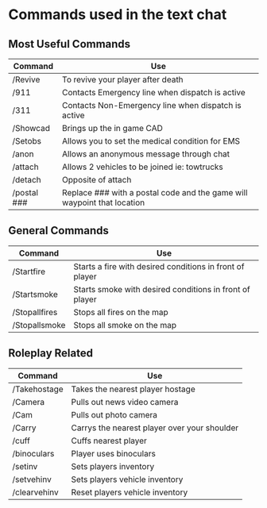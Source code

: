 # Commands used in the text chat


## Most Useful Commands
Command      |Use
-------------|-------------
/Revive      |To revive your player after death
/911         |Contacts Emergency line when dispatch is active
/311         |Contacts Non-Emergency line when dispatch is active
/Showcad     |Brings up the in game CAD
/Setobs      |Allows you to set the medical condition for EMS
/anon        |Allows an anonymous message through chat
/attach      |Allows 2 vehicles to be joined ie: towtrucks
/detach      |Opposite of attach
/postal ###  |Replace ### with a postal code and the game will waypoint that location

## General Commands
Command      |Use
-------------|-------------
/Startfire   |Starts a fire with desired conditions in front of player
/Startsmoke  |Starts smoke with desired conditions in front of player
/Stopallfires|Stops all fires on the map
/Stopallsmoke|Stops all smoke on the map

## Roleplay Related
Command      |Use
-------------|-------------
/Takehostage |Takes the nearest player hostage
/Camera      |Pulls out news video camera
/Cam         |Pulls out photo camera
/Carry       |Carrys the nearest player over  your shoulder
/cuff        |Cuffs nearest player
/binoculars  |Player uses binoculars
/setinv      |Sets players inventory
/setvehinv   |Sets players vehicle inventory
/clearvehinv |Reset players vehicle inventory